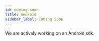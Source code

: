 ```yaml
---
id: coming-soon
title: Android
sidebar_label: Coming Soon
---
```



We are actively working on an Android sdk.